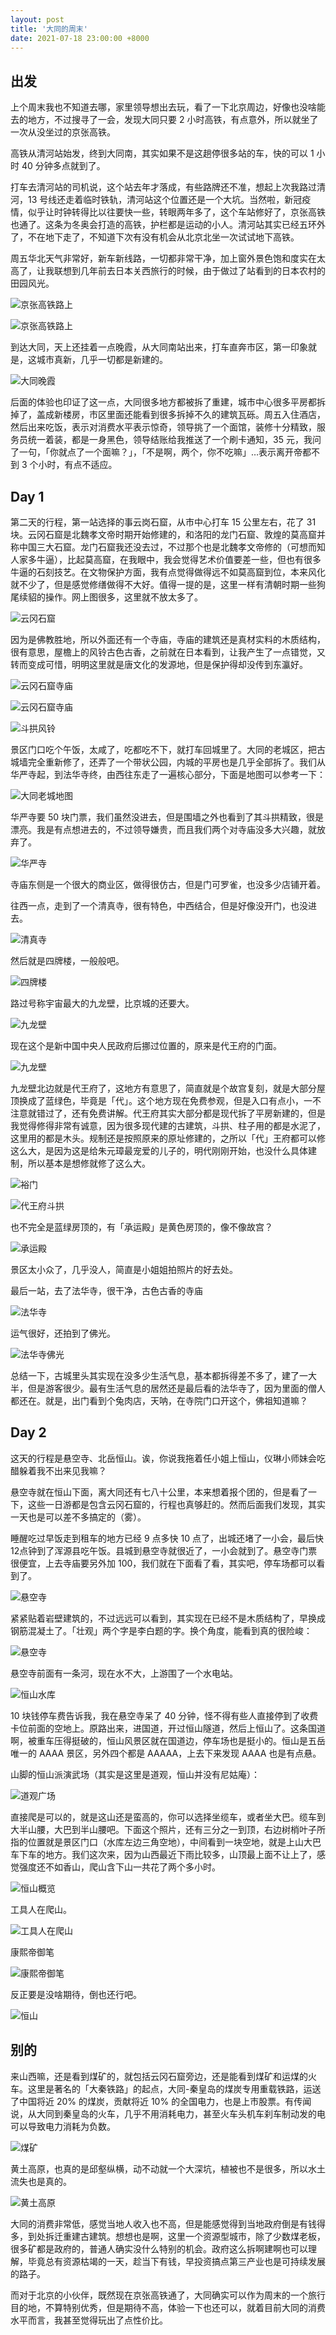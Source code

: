 ```yaml
---
layout: post
title: '大同的周末'
date: 2021-07-18 23:00:00 +8000
---
```


## 出发

上个周末我也不知道去哪，家里领导想出去玩，看了一下北京周边，好像也没啥能去的地方，不过搜寻了一会，发现大同只要 2 小时高铁，有点意外，所以就坐了一次从没坐过的京张高铁。

高铁从清河站始发，终到大同南，其实如果不是这趟停很多站的车，快的可以 1 小时 40 分钟多点就到了。

打车去清河站的司机说，这个站去年才落成，有些路牌还不准，想起上次我路过清河，13 号线还走着临时铁轨，清河站这个位置还是一个大坑。当然啦，新冠疫情，似乎让时钟转得比以往要快一些，转眼两年多了，这个车站修好了，京张高铁也通了。这条为冬奥会打造的高铁，护栏都是运动的小人。清河站其实已经五环外了，不在地下走了，不知道下次有没有机会从北京北坐一次试试地下高铁。

周五华北天气非常好，新车新线路，一切都非常干净，加上窗外景色饱和度实在太高了，让我联想到几年前去日本关西旅行的时候，由于做过了站看到的日本农村的田园风光。

![京张高铁路上](/images/2021-07-18-da-tong/jing-zhang-gao-tie-1.jpeg)

![京张高铁路上](/images/2021-07-18-da-tong/jing-zhang-gao-tie-2.jpeg)

到达大同，天上还挂着一点晚霞，从大同南站出来，打车直奔市区，第一印象就是，这城市真新，几乎一切都是新建的。

![大同晚霞](/images/2021-07-18-da-tong/da-tong-wan-xia.jpeg)

后面的体验也印证了这一点，大同很多地方都被拆了重建，城市中心很多平房都拆掉了，盖成新楼房，市区里面还能看到很多拆掉不久的建筑瓦砾。周五入住酒店，然后出来吃饭，表示对消费水平表示惊奇，领导挑了一个面馆，装修十分精致，服务员统一着装，都是一身黑色，领导结账给我推送了一个刷卡通知，35 元，我问了一句，「你就点了一个面嘛？」，「不是啊，两个，你不吃嘛」…表示离开帝都不到 3 个小时，有点不适应。

## Day 1

第二天的行程，第一站选择的事云岗石窟，从市中心打车 15 公里左右，花了 31 块。云冈石窟是北魏孝文帝时期开始修建的，和洛阳的龙门石窟、敦煌的莫高窟并称中国三大石窟。龙门石窟我还没去过，不过那个也是北魏孝文帝修的（可想而知人家多牛逼），比起莫高窟，在我眼中，我会觉得艺术价值要差一些，但也有很多牛逼的石刻技艺。在文物保护方面，我有点觉得做得远不如莫高窟到位，本来风化就不少了，但是感觉修缮做得不大好。值得一提的是，这里一样有清朝时期一些狗尾续貂的操作。网上图很多，这里就不放太多了。

![云冈石窟](/images/2021-07-18-da-tong/yun-gang-shi-ku.jpeg)

因为是佛教胜地，所以外面还有一个寺庙，寺庙的建筑还是真材实料的木质结构，很有意思，屋檐上的风铃古色古香，之前就在日本看到，让我产生了一点错觉，又转而变成可惜，明明这里就是唐文化的发源地，但是保护得却没传到东瀛好。

![云冈石窟寺庙](/images/2021-07-18-da-tong/yun-gang-shi-ku-si-miao-1.jpeg)

![云冈石窟寺庙](/images/2021-07-18-da-tong/yun-gang-shi-ku-si-miao-2.jpeg)

![斗拱风铃](/images/2021-07-18-da-tong/dou-gong-feng-ling.jpg)

景区门口吃个午饭，太咸了，吃都吃不下，就打车回城里了。大同的老城区，把古城墙完全重新修了，还弄了一个带状公园，内城的平房也是几乎全部拆了。我们从华严寺起，到法华寺终，由西往东走了一遍核心部分，下面是地图可以参考一下：

![大同老城地图](/images/2021-07-18-da-tong/da-tong-map.png)

华严寺要 50 块门票，我们虽然没进去，但是围墙之外也看到了其斗拱精致，很是漂亮。我是有点想进去的，不过领导嫌贵，而且我们两个对寺庙没多大兴趣，就放弃了。

![华严寺](/images/2021-07-18-da-tong/hua-yan-si.jpeg)

寺庙东侧是一个很大的商业区，做得很仿古，但是门可罗雀，也没多少店铺开着。

往西一点，走到了一个清真寺，很有特色，中西结合，但是好像没开门，也没进去。

![清真寺](/images/2021-07-18-da-tong/qing-zhen-si.jpeg)

然后就是四牌楼，一般般吧。

![四牌楼](/images/2021-07-18-da-tong/si-pai-lou.jpeg)

路过号称宇宙最大的九龙壁，比京城的还要大。

![九龙壁](/images/2021-07-18-da-tong/jiu-long-bi-1.jpeg)

现在这个是新中国中央人民政府后挪过位置的，原来是代王府的门面。

![九龙壁](/images/2021-07-18-da-tong/jiu-long-bi-2.jpeg)

九龙壁北边就是代王府了，这地方有意思了，简直就是个故宫复刻，就是大部分屋顶换成了蓝绿色，毕竟是「代」。这个地方现在免费参观，但是入口有点小，一不注意就错过了，还有免费讲解。代王府其实大部分都是现代拆了平房新建的，但是我觉得修得非常有诚意，因为很多现代建的古建筑，斗拱、柱子用的都是水泥了，这里用的都是木头。规制还是按照原来的原址修建的，之所以「代」王府都可以修这么大，是因为这是给朱元璋最宠爱的儿子的，明代刚刚开始，也没什么具体建制，所以基本是想修就修了这么大。

![裕门](/images/2021-07-18-da-tong/yu-men.jpg)

![代王府斗拱](/images/2021-07-18-da-tong/dai-wang-fu-dou-gong.jpg)

也不完全是蓝绿房顶的，有「承运殿」是黄色房顶的，像不像故宫？

![承运殿](/images/2021-07-18-da-tong/cheng-yun-dian.jpeg)

景区太小众了，几乎没人，简直是小姐姐拍照片的好去处。

最后一站，去了法华寺，很干净，古色古香的寺庙

![法华寺](/images/2021-07-18-da-tong/fa-hua-si.jpeg)

运气很好，还拍到了佛光。

![法华寺佛光](/images/2021-07-18-da-tong/fa-hua-si-fo-guang.jpeg)

总结一下，古城里头其实现在没多少生活气息，基本都拆得差不多了，建了一大半，但是游客很少。最有生活气息的居然还是最后看的法华寺了，因为里面的僧人都还在。就是，出门看到个兔肉店，天呐，在寺院门口开这个，佛祖知道嘛？

## Day 2

这天的行程是悬空寺、北岳恒山。诶，你说我拖着任小姐上恒山，仪琳小师妹会吃醋躲着我不出来见我嘛？

悬空寺就在恒山下面，离大同还有七八十公里，本来想着报个团的，但是看了一下，这些一日游都是包含云冈石窟的，行程也真够赶的。然而后面我们发现，其实一天也是可以差不多搞定的（雾）。

睡醒吃过早饭走到租车的地方已经 9 点多快 10 点了，出城还堵了一小会，最后快 12点钟到了浑源县吃午饭。县城到悬空寺就很近了，一小会就到了。悬空寺门票很便宜，上去寺庙要另外加 100，我们就在下面看了看，其实吧，停车场都可以看到了。

![悬空寺](/images/2021-07-18-da-tong/xuan-kong-si-1.jpeg)

紧紧贴着岩壁建筑的，不过远远可以看到，其实现在已经不是木质结构了，早换成钢筋混凝土了。「壮观」两个字是李白题的字。换个角度，能看到真的很险峻：

![悬空寺](/images/2021-07-18-da-tong/xuan-kong-si-2.jpeg)

悬空寺前面有一条河，现在水不大，上游围了一个水电站。

![恒山水库](/images/2021-07-18-da-tong/heng-shan-shui-ku.jpeg)

10 块钱停车费告诉我，我在悬空寺呆了 40 分钟，怪不得有些人直接停到了收费卡位前面的空地上。原路出来，进国道，开过恒山隧道，然后上恒山了。这条国道啊，被重车压得挺破的，恒山风景区就在国道边，停车场也是挺小的。恒山是五岳唯一的 AAAA 景区，另外四个都是 AAAAA，上去下来发现 AAAA 也是有点悬。

山脚的恒山派演武场（其实是这里是道观，恒山并没有尼姑庵）：

![道观广场](/images/2021-07-18-da-tong/dao-guan-guang-chang.jpg)

直接爬是可以的，就是这山还是蛮高的，你可以选择坐缆车，或者坐大巴。缆车到大半山腰，大巴到半山腰吧。下面这个照片，还有三分之一到顶，右边树梢叶子所指的位置就是景区门口（水库左边三角空地），中间看到一块空地，就是上山大巴车下车的地方。我们这次来，因为山西最近下雨比较多，山顶最上面不让上了，感觉强度还不如香山，爬山含下山一共花了两个多小时。

![恒山概览](/images/2021-07-18-da-tong/heng-shan-overview.jpeg)

工具人在爬山。

![工具人在爬山](/images/2021-07-18-da-tong/gong-ju-ren.jpg)

康熙帝御笔

![康熙帝御笔](/images/2021-07-18-da-tong/kang-xi-heng-shan.jpeg)

反正要是没啥期待，倒也还行吧。

![恒山](/images/2021-07-18-da-tong/heng-shan.jpg)

## 别的

来山西嘛，还是看到煤矿的，就包括云冈石窟旁边，还是能看到煤矿和运煤的火车。这里是著名的「大秦铁路」的起点，大同-秦皇岛的煤炭专用重载铁路，运送了中国将近 20% 的煤炭，贡献将近 10% 的全国电力，也是上市股票。有传闻说，从大同到秦皇岛的火车，几乎不用消耗电力，甚至火车头机车刹车制动发的电可以导致电力消耗为负数。

![煤矿](/images/2021-07-18-da-tong/mei-kuang.jpg)

黄土高原，也真的是邱壑纵横，动不动就一个大深坑，植被也不是很多，所以水土流失也是真的。

![黄土高原](/images/2021-07-18-da-tong/huang-tu-gao-yuan.jpeg)

大同的消费非常低，感觉当地人收入也不高，但是能感觉得到当地政府倒是有钱得多，到处拆迁重建古建筑。想想也是啊，这里一个资源型城市，除了少数煤老板，很多矿都是政府的，普通人确实没什么特别的机会。政府这么拆啊建啊也可以理解，毕竟总有资源枯竭的一天，趁当下有钱，早投资搞点第三产业也是可持续发展的路子。

而对于北京的小伙伴，既然现在京张高铁通了，大同确实可以作为周末的一个旅行目的地，不算特别优秀，但是期待不高，体验一下也还可以，就着目前大同的消费水平而言，我甚至觉得玩出了点性价比。
